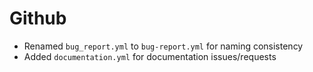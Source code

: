 # Github
- Renamed `bug_report.yml` to `bug-report.yml` for naming consistency
- Added `documentation.yml` for documentation issues/requests
